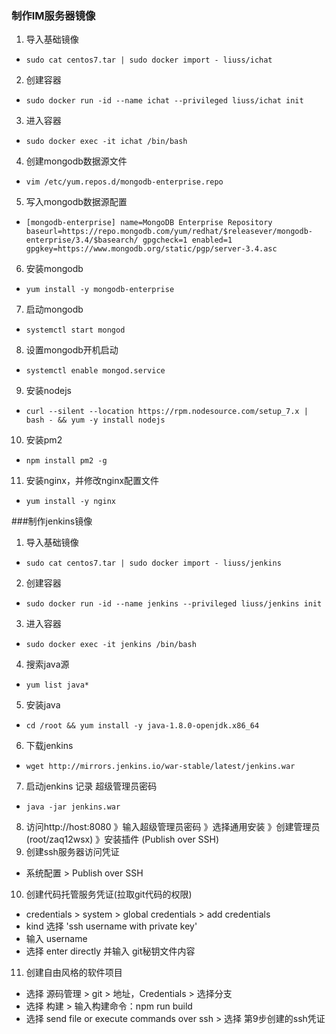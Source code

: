 ### 制作IM服务器镜像
1. 导入基础镜像
- `sudo cat centos7.tar | sudo docker import - liuss/ichat`
2. 创建容器
- `sudo docker run -id --name ichat --privileged liuss/ichat init`
3. 进入容器
- `sudo docker exec -it ichat /bin/bash`
4. 创建mongodb数据源文件
- `vim /etc/yum.repos.d/mongodb-enterprise.repo`
5. 写入mongodb数据源配置
- `[mongodb-enterprise]
name=MongoDB Enterprise Repository
baseurl=https://repo.mongodb.com/yum/redhat/$releasever/mongodb-enterprise/3.4/$basearch/
gpgcheck=1
enabled=1
gpgkey=https://www.mongodb.org/static/pgp/server-3.4.asc`
6. 安装mongodb
- `yum install -y mongodb-enterprise`
7. 启动mongodb
- `systemctl start mongod `
8. 设置mongodb开机启动
- `systemctl enable mongod.service`
9. 安装nodejs
- `curl --silent --location https://rpm.nodesource.com/setup_7.x | bash - && yum -y install nodejs`
10. 安装pm2
- `npm install pm2 -g`
11. 安装nginx，并修改nginx配置文件
- `yum install -y nginx`



###制作jenkins镜像
1. 导入基础镜像
- `sudo cat centos7.tar | sudo docker import - liuss/jenkins`
2. 创建容器
- `sudo docker run -id --name jenkins --privileged liuss/jenkins init`
3. 进入容器
- `sudo docker exec -it jenkins /bin/bash`
4. 搜索java源
- `yum list java*`
5. 安装java
- `cd /root && yum install -y java-1.8.0-openjdk.x86_64`
6. 下载jenkins
- `wget http://mirrors.jenkins.io/war-stable/latest/jenkins.war`
7. 启动jenkins 记录 超级管理员密码
- `java -jar jenkins.war`
8. 访问http://host:8080 》输入超级管理员密码 》选择通用安装 》创建管理员(root/zaq12wsx) 》安装插件 (Publish over SSH)
9. 创建ssh服务器访问凭证
- 系统配置 > Publish over SSH
10. 创建代码托管服务凭证(拉取git代码的权限)
- credentials > system > global credentials > add credentials
- kind 选择 'ssh username with private key'
- 输入 username
- 选择 enter directly 并输入 git秘钥文件内容
11. 创建自由风格的软件项目
- 选择 源码管理 > git > 地址，Credentials > 选择分支
- 选择 构建 > 输入构建命令：npm run build
- 选择 send file or execute commands over ssh > 选择 第9步创建的ssh凭证

